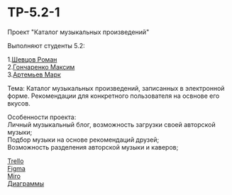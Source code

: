 # TP-5.2-1
Проект "Каталог музыкальных произведений" <br />

Выполняют студенты 5.2:<br />

1.[Шевцов Роман](https://github.com/Roman-30) <br />
2.[Гончаренко Максим](https://github.com/MaximilianProrock) <br />
3.[Артемьев Марк](https://github.com/PUNKerry) <br />

Тема: Каталог музыкальных произведений, записанных в электронной форме. Рекомендации для конкретного пользователя на освнове его вкусов. <br />

Особенности проекта: <br />
Личный музыкальный блог, возможность загрузки своей авторской музыки;<br />
Подбор музыки на основе рекомендаций друзей;<br />
Возможность разделения авторской музыки и каверов;<br />

[Trello](https://trello.com/b/3VvHXBl8/каталог-музыкальных-произведений)<br />
[Figma](https://www.figma.com/file/lxNLWWGxuIuIzYhXjq0pLB/Untitled?node-id=0%3A1&t=sWzJLNaKLOIeV0qb-0)<br />
[Miro](https://miro.com/app/board/uXjVPhR-fGQ=/?share_link_id=430370794524)<br />
[Диаграммы](https://github.com/Roman-30/TP-5.2-1/tree/main/Диаграммы)<br />
